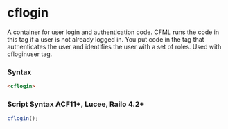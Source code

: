 # cflogin

A container for user login and authentication code. CFML
 runs the code in this tag if a user is not already logged in.
 You put code in the tag that authenticates the user and
 identifies the user with a set of roles. Used with cfloginuser
 tag.

### Syntax

```html
<cflogin>
```

### Script Syntax ACF11+, Lucee, Railo 4.2+

```javascript
cflogin();
```

